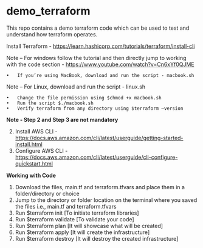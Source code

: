 # demo_terraform
This repo contains a demo terraform code which can be used to test and understand how terraform operates.


Install Terraform - https://learn.hashicorp.com/tutorials/terraform/install-cli

Note – For windows follow the tutorial and then directly jump to working with the code section - https://www.youtube.com/watch?v=Cn6xYf0QJME

    •	If you’re using MacBook, download and run the script - macbook.sh

Note – For Linux, download and run the script - linux.sh

    •	Change the file permission using $chmod +x macbook.sh
    •	Run the script $./macbook.sh
    •	Verify terraform from any directory using $terraform –version

**Note - Step 2 and Step 3 are not mandatory**

2.	Install AWS CLI - https://docs.aws.amazon.com/cli/latest/userguide/getting-started-install.html
3.	Configure AWS CLI - https://docs.aws.amazon.com/cli/latest/userguide/cli-configure-quickstart.html

**Working with Code**

1.	Download the files, main.tf and terraform.tfvars and place them in a folder/directory or choice
2.	Jump to the directory or folder location on the terminal where you saved the files i.e., main.tf and terraform.tfvars
3.	Run $terraform init [To initiate terraform libraries]
4.	Run $terraform validate [To validate your code]
5.	Run $terraform plan [It will showcase what will be created]
6.	Run $terraform apply [It will create the infrastructure]
7.	Run $terraform destroy [It will destroy the created infrastructure]
